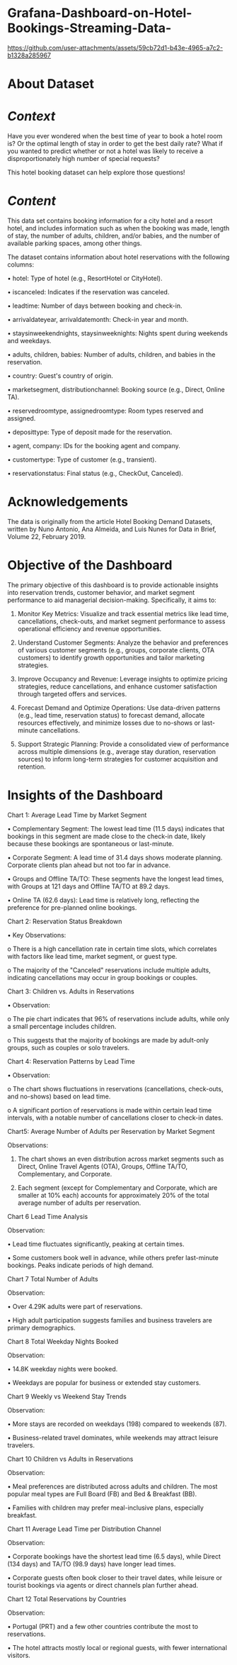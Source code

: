 # Grafana-Dashboard-on-Hotel-Bookings-Streaming-Data-

https://github.com/user-attachments/assets/59cb72d1-b43e-4965-a7c2-b1328a285967

# About Dataset
# *Context*

Have you ever wondered when the best time of year to book a hotel room is? Or the optimal length of stay in order to get the best daily rate? What if you wanted to predict whether or not a hotel was likely to receive a disproportionately high number of special requests?

This hotel booking dataset can help explore those questions!

# *Content*
This data set contains booking information for a city hotel and a resort hotel, and includes information such as when the booking was made, length of stay, the number of adults, children, and/or babies, and the number of available parking spaces, among other things.

The dataset contains information about hotel reservations with the following columns:

•	hotel: Type of hotel (e.g., ResortHotel or CityHotel).

•	iscanceled: Indicates if the reservation was canceled.

•	leadtime: Number of days between booking and check-in.

•	arrivaldateyear, arrivaldatemonth: Check-in year and month.

•	staysinweekendnights, staysinweeknights: Nights spent during weekends and weekdays.

•	adults, children, babies: Number of adults, children, and babies in the reservation.

•	country: Guest's country of origin.

•	marketsegment, distributionchannel: Booking source (e.g., Direct, Online TA).

•	reservedroomtype, assignedroomtype: Room types reserved and assigned.

•	deposittype: Type of deposit made for the reservation.

•	agent, company: IDs for the booking agent and company.

•	customertype: Type of customer (e.g., transient).

•	reservationstatus: Final status (e.g., CheckOut, Canceled).

# Acknowledgements
The data is originally from the article Hotel Booking Demand Datasets, written by Nuno Antonio, Ana Almeida, and Luis Nunes for Data in Brief, Volume 22, February 2019.

# Objective of the Dashboard

The primary objective of this dashboard is to provide actionable insights into reservation trends, customer behavior, and market segment performance to aid managerial decision-making. Specifically, it aims to:

1. Monitor Key Metrics: Visualize and track essential metrics like lead time, cancellations, check-outs, and market segment performance to assess operational efficiency and revenue opportunities.

2. Understand Customer Segments: Analyze the behavior and preferences of various customer segments (e.g., groups, corporate clients, OTA customers) to identify growth opportunities and tailor marketing strategies.

3. Improve Occupancy and Revenue: Leverage insights to optimize pricing strategies, reduce cancellations, and enhance customer satisfaction through targeted offers and services.

4. Forecast Demand and Optimize Operations: Use data-driven patterns (e.g., lead time, reservation status) to forecast demand, allocate resources effectively, and minimize losses due to no-shows or last-minute cancellations.

5. Support Strategic Planning: Provide a consolidated view of performance across multiple dimensions (e.g., average stay duration, reservation sources) to inform long-term strategies for customer acquisition and retention.

# Insights of the Dashboard

Chart 1: Average Lead Time by Market Segment

•	Complementary Segment: The lowest lead time (11.5 days) indicates that bookings in this segment are made close to the check-in date, likely because these bookings are spontaneous or last-minute.

•	Corporate Segment: A lead time of 31.4 days shows moderate planning. Corporate clients plan ahead but not too far in advance.

•	Groups and Offline TA/TO: These segments have the longest lead times, with Groups at 121 days and Offline TA/TO at 89.2 days.

•	Online TA (62.6 days): Lead time is relatively long, reflecting the preference for pre-planned online bookings.

Chart 2: Reservation Status Breakdown

•	Key Observations:

o	There is a high cancellation rate in certain time slots, which correlates with factors like lead time, market segment, or guest type.

o	The majority of the "Canceled" reservations include multiple adults, indicating cancellations may occur in group bookings or couples.

Chart 3: Children vs. Adults in Reservations

•	Observation:

o	The pie chart indicates that 96% of reservations include adults, while only a small percentage includes children.

o	This suggests that the majority of bookings are made by adult-only groups, such as couples or solo travelers.

Chart 4: Reservation Patterns by Lead Time

•	Observation:

o	The chart shows fluctuations in reservations (cancellations, check-outs, and no-shows) based on lead time.

o	A significant portion of reservations is made within certain lead time intervals, with a notable number of cancellations closer to check-in dates.

Chart5: Average Number of Adults per Reservation by Market Segment

Observations:

1.	The chart shows an even distribution across market segments such as Direct, Online Travel Agents (OTA), Groups, Offline TA/TO, Complementary, and Corporate.

2.	Each segment (except for Complementary and Corporate, which are smaller at 10% each) accounts for approximately 20% of the total average number of adults per reservation.

Chart 6 Lead Time Analysis

Observation:

•	 Lead time fluctuates significantly, peaking at certain times.

•	Some customers book well in advance, while others prefer last-minute bookings. Peaks indicate periods of high demand.

Chart 7 Total Number of Adults

Observation: 

•	Over 4.29K adults were part of reservations.

•	High adult participation suggests families and business travelers are primary demographics.

Chart 8  Total Weekday Nights Booked

Observation:

•	 14.8K weekday nights were booked.

•	Weekdays are popular for business or extended stay customers.

Chart 9  Weekly vs Weekend Stay Trends

Observation:

•	 More stays are recorded on weekdays (198) compared to weekends (87).

•	Business-related travel dominates, while weekends may attract leisure travelers.

Chart 10  Children vs Adults in Reservations

Observation:

•	 Meal preferences are distributed across adults and children. The most popular meal types are Full Board (FB) and Bed & Breakfast (BB).

•	Families with children may prefer meal-inclusive plans, especially breakfast.

Chart 11  Average Lead Time per Distribution Channel

Observation:

•	 Corporate bookings have the shortest lead time (6.5 days), while Direct (134 days) and TA/TO (98.9 days) have longer lead times.

•	Corporate guests often book closer to their travel dates, while leisure or tourist bookings via agents or direct channels plan further ahead.

Chart 12  Total Reservations by Countries

Observation: 

•	Portugal (PRT) and a few other countries contribute the most to reservations.

•	The hotel attracts mostly local or regional guests, with fewer international visitors.

